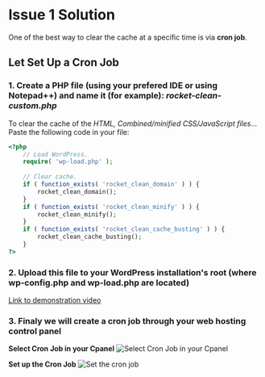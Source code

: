 # Issue 1 Solution

One of the best way to clear the cache at a specific time is via **cron job**.

## Let Set Up a Cron Job

### 1. Create a PHP file (using your prefered IDE or using Notepad++) and name it (for example): ***rocket-clean-custom.php***

 To clear the cache of the *HTML, Combined/minified CSS/JavaScript files*...
Paste the following code in your file:

```php
<?php 
    // Load WordPress.
    require( 'wp-load.php' );
    
    // Clear cache.
    if ( function_exists( 'rocket_clean_domain' ) ) {
        rocket_clean_domain();
    }
    if ( function_exists( 'rocket_clean_minify' ) ) {
        rocket_clean_minify();
    }
    if ( function_exists( 'rocket_clean_cache_busting' ) ) {
        rocket_clean_cache_busting();
    }
?>
```

### 2. Upload this file to your WordPress installation's root (where wp-config.php and wp-load.php are located)

[Link to demonstration video](https://recordit.co/NKplt7WSjt)

### 3. Finaly we will create a cron job through your web hosting control panel

**Select Cron Job in your Cpanel**
![Select Cron Job in your Cpanel](https://i.ibb.co/8zPWsfC/Select-Cron.png)

**Set up the Cron Job**
![Set the cron job](https://i.ibb.co/ZHCpszZ/add-the-cron-job.png)